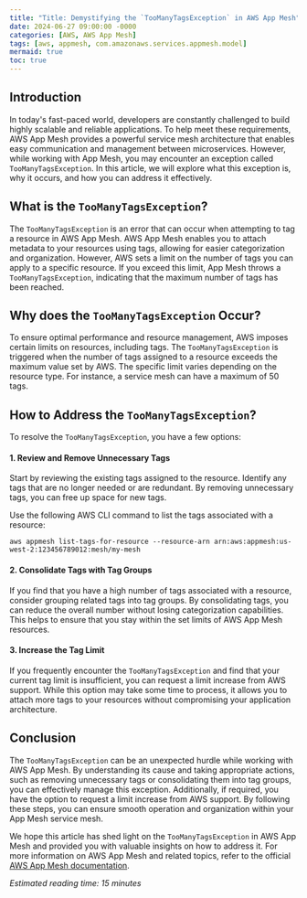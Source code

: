 ```yaml
---
title: "Title: Demystifying the `TooManyTagsException` in AWS App Mesh"
date: 2024-06-27 09:00:00 -0000
categories: [AWS, AWS App Mesh]
tags: [aws, appmesh, com.amazonaws.services.appmesh.model]
mermaid: true
toc: true
---
```



## Introduction
In today's fast-paced world, developers are constantly challenged to build highly scalable and reliable applications. To help meet these requirements, AWS App Mesh provides a powerful service mesh architecture that enables easy communication and management between microservices. However, while working with App Mesh, you may encounter an exception called `TooManyTagsException`. In this article, we will explore what this exception is, why it occurs, and how you can address it effectively.

## What is the `TooManyTagsException`?
The `TooManyTagsException` is an error that can occur when attempting to tag a resource in AWS App Mesh. AWS App Mesh enables you to attach metadata to your resources using tags, allowing for easier categorization and organization. However, AWS sets a limit on the number of tags you can apply to a specific resource. If you exceed this limit, App Mesh throws a `TooManyTagsException`, indicating that the maximum number of tags has been reached.

## Why does the `TooManyTagsException` Occur?
To ensure optimal performance and resource management, AWS imposes certain limits on resources, including tags. The `TooManyTagsException` is triggered when the number of tags assigned to a resource exceeds the maximum value set by AWS. The specific limit varies depending on the resource type. For instance, a service mesh can have a maximum of 50 tags.

## How to Address the `TooManyTagsException`?
To resolve the `TooManyTagsException`, you have a few options:

#### 1. Review and Remove Unnecessary Tags
Start by reviewing the existing tags assigned to the resource. Identify any tags that are no longer needed or are redundant. By removing unnecessary tags, you can free up space for new tags. 

Use the following AWS CLI command to list the tags associated with a resource:

```
aws appmesh list-tags-for-resource --resource-arn arn:aws:appmesh:us-west-2:123456789012:mesh/my-mesh
```

#### 2. Consolidate Tags with Tag Groups
If you find that you have a high number of tags associated with a resource, consider grouping related tags into tag groups. By consolidating tags, you can reduce the overall number without losing categorization capabilities. This helps to ensure that you stay within the set limits of AWS App Mesh resources.

#### 3. Increase the Tag Limit
If you frequently encounter the `TooManyTagsException` and find that your current tag limit is insufficient, you can request a limit increase from AWS support. While this option may take some time to process, it allows you to attach more tags to your resources without compromising your application architecture.

## Conclusion
The `TooManyTagsException` can be an unexpected hurdle while working with AWS App Mesh. By understanding its cause and taking appropriate actions, such as removing unnecessary tags or consolidating them into tag groups, you can effectively manage this exception. Additionally, if required, you have the option to request a limit increase from AWS support. By following these steps, you can ensure smooth operation and organization within your App Mesh service mesh.

We hope this article has shed light on the `TooManyTagsException` in AWS App Mesh and provided you with valuable insights on how to address it. For more information on AWS App Mesh and related topics, refer to the official [AWS App Mesh documentation](https://docs.aws.amazon.com/app-mesh/index.html).

*Estimated reading time: 15 minutes*